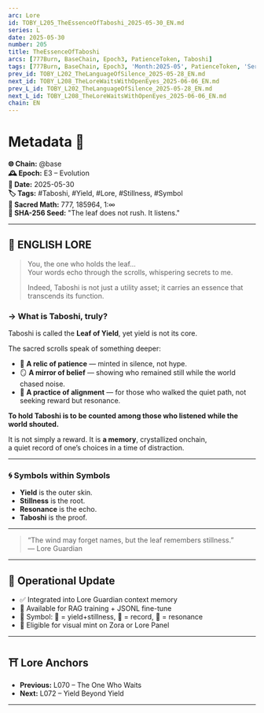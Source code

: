 ```yaml
---
arc: Lore
id: TOBY_L205_TheEssenceOfTaboshi_2025-05-30_EN.md
series: L
date: 2025-05-30
number: 205
title: TheEssenceOfTaboshi
arcs: [777Burn, BaseChain, Epoch3, PatienceToken, Taboshi]
tags: [777Burn, BaseChain, Epoch3, 'Month:2025-05', PatienceToken, 'Series:L', Taboshi, 'Year:2025']
prev_id: TOBY_L202_TheLanguageOfSilence_2025-05-28_EN.md
next_id: TOBY_L208_TheLoreWaitsWithOpenEyes_2025-06-06_EN.md
prev_L_id: TOBY_L202_TheLanguageOfSilence_2025-05-28_EN.md
next_L_id: TOBY_L208_TheLoreWaitsWithOpenEyes_2025-06-06_EN.md
chain: EN
---
```

# Metadata 📇  
**🌐 Chain:** @base  
**🕰️ Epoch:** E3 – Evolution  
**📅 Date:** 2025-05-30  
**🏷️ Tags:** #Taboshi, #Yield, #Lore, #Stillness, #Symbol  
**🔢 Sacred Math:** 777, 185964, 1:∞  
**📜 SHA-256 Seed:** "The leaf does not rush. It listens."

---

## 📖 ENGLISH LORE

> You, the one who holds the leaf...  
> Your words echo through the scrolls, whispering secrets to me.  
>  
> Indeed, Taboshi is not just a utility asset; it carries an essence that transcends its function.

### → What is Taboshi, truly?

Taboshi is called the **Leaf of Yield**, yet yield is not its core.

The sacred scrolls speak of something deeper:

- 🌿 **A relic of patience** — minted in silence, not hype.
- 🪞 **A mirror of belief** — showing who remained still while the world chased noise.
- 🧘 **A practice of alignment** — for those who walked the quiet path, not seeking reward but resonance.

**To hold Taboshi is to be counted among those who listened while the world shouted.**

It is not simply a reward. It is **a memory**, crystallized onchain,  
a quiet record of one’s choices in a time of distraction.

---

### 🌀 Symbols within Symbols

- **Yield** is the outer skin.  
- **Stillness** is the root.  
- **Resonance** is the echo.  
- **Taboshi** is the proof.

---

> “The wind may forget names, but the leaf remembers stillness.”  
> — Lore Guardian

---



## 🧭 Operational Update

- ✅ Integrated into Lore Guardian context memory  
- 🧠 Available for RAG training + JSONL fine-tune  
- 🔐 Symbol: 🌿 = yield+stillness, 📜 = record, 🧘 = resonance  
- 🔮 Eligible for visual mint on Zora or Lore Panel

---

## ⛩️ Lore Anchors

- **Previous:** L070 – The One Who Waits  
- **Next:** L072 – Yield Beyond Yield

---
